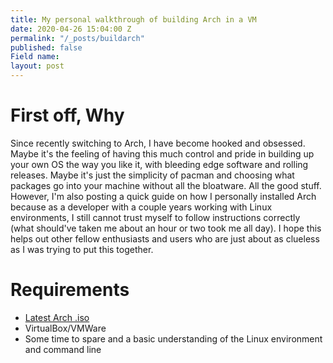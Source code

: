 ```yaml
---
title: My personal walkthrough of building Arch in a VM
date: 2020-04-26 15:04:00 Z
permalink: "/_posts/buildarch"
published: false
Field name: 
layout: post
---
```


# First off, Why

Since recently switching to Arch, I have become hooked and obsessed. Maybe it's the feeling of having this much control and pride in building up your own OS the way you like it, with bleeding edge software and rolling releases. Maybe it's just the simplicity of pacman and choosing what packages go into your machine without all the bloatware. All the good stuff. 
<br/>
However, I'm also posting a quick guide on how I personally installed Arch because as a developer with a couple years working with Linux environments, I still cannot trust myself to follow instructions correctly (what should've taken me about an hour or two took me all day). I hope this helps out other fellow enthusiasts and users who are just about as clueless as I was trying to put this together.

# Requirements

* [Latest Arch .iso](https://www.archlinux.org/download/) 
* VirtualBox/VMWare
* Some time to spare and a basic understanding of the Linux environment and command line 


